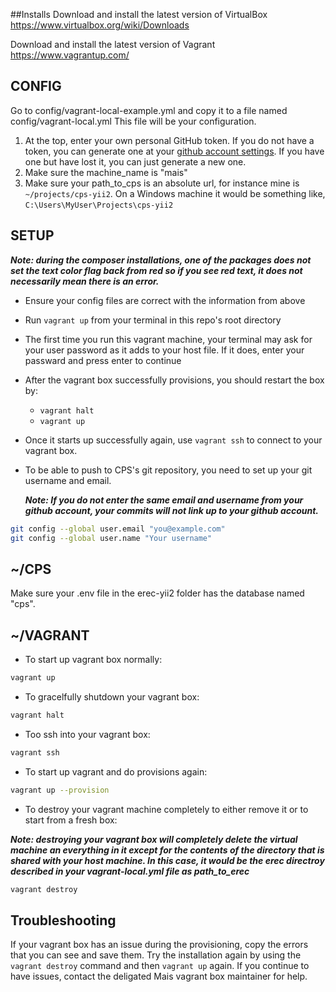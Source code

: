 ##Installs
Download and install the latest version of VirtualBox
https://www.virtualbox.org/wiki/Downloads

Download and install the latest version of Vagrant
https://www.vagrantup.com/

## CONFIG

Go to config/vagrant-local-example.yml and copy it to a file named config/vagrant-local.yml
This file will be your configuration.

1. At the top, enter your own personal GitHub token.  If you do not have a token, you can generate one at your [github account settings](https://github.com/settings/tokens).  If you have one but have lost it, you can just generate a new one.
2. Make sure the machine_name is "mais"
3. Make sure your path_to_cps is an absolute url, for instance mine is `~/projects/cps-yii2`.  On a Windows machine it would be something like, `C:\Users\MyUser\Projects\cps-yii2`

## SETUP

***Note: during the composer installations, one of the packages does not set the text color flag back from red so if you see red text, it does not necessarily mean there is an error.***

- Ensure your config files are correct with the information from above
- Run `vagrant up` from your terminal in this repo's root directory
- The first time you run this vagrant machine, your terminal may ask for your user password as it adds to your host file.  If it does, enter your passward and press enter to continue
- After the vagrant box successfully provisions, you should restart the box by:
  - `vagrant halt`
  - `vagrant up`
- Once it starts up successfully again, use `vagrant ssh` to connect to your vagrant box.
- To be able to push to CPS's git repository, you need to set up your git username and email.

    ***Note: If you do not enter the same email and username from your github account, your commits will not link up to your github account.***

```bash
git config --global user.email "you@example.com"
git config --global user.name "Your username"
```


## ~/CPS

Make sure your .env file in the erec-yii2 folder has the database named "cps".

## ~/VAGRANT

- To start up vagrant box normally:

```bash
vagrant up
```

- To gracelfully shutdown your vagrant box:

```bash
vagrant halt
```

- Too ssh into your vagrant box:

```bash
vagrant ssh
```

- To start up vagrant and do provisions again:

```bash
vagrant up --provision
```

- To destroy your vagrant machine completely to either remove it or to start from a fresh box:

***Note: destroying your vagrant box will completely delete the virtual machine an everything in it except for the contents of the directory that is shared with your host machine.  In this case, it would be the erec directroy described in your vagrant-local.yml file as path_to_erec***

```bash
vagrant destroy
```

## Troubleshooting

If your vagrant box has an issue during the provisioning, copy the errors that you can see and save them.  Try the installation again by using the `vagrant destroy` command and then `vagrant up` again.  If you continue to have issues, contact the deligated Mais vagrant box maintainer for help.
